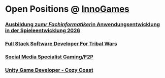 # Open Positions @ [InnoGames](https://www.innogames.com/career?s=github_jobs_repo)

### [Ausbildung zum*r Fachinformatiker*in Anwendungsentwicklung in der Spieleentwicklung 2026](ausbildung-zum-r-fachinformatiker-in-anwendungsentwicklung-in-der-spieleentwicklung-2026.md)
### [Full Stack Software Developer For Tribal Wars](full-stack-software-developer-for-tribal-wars.md)
### [Social Media Specialist Gaming/F2P](social-media-specialist-gaming-f2p.md)
### [Unity Game Developer - Cozy Coast](unity-game-developer-cozy-coast.md)
